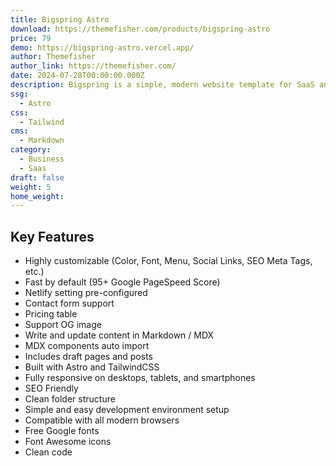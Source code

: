 ```yaml
---
title: Bigspring Astro
download: https://themefisher.com/products/bigspring-astro
price: 79
demo: https://bigspring-astro.vercel.app/ 
author: Themefisher
author_link: https://themefisher.com/
date: 2024-07-28T00:00:00.000Z
description: Bigspring is a simple, modern website template for SaaS and marketing businesses. It includes basic pages and looks great on all devices.
ssg:
  - Astro
css:
  - Tailwind
cms:
  - Markdown
category:
  - Business
  - Saas
draft: false
weight: 5
home_weight: 
---
```


## Key Features

- Highly customizable (Color, Font, Menu, Social Links, SEO Meta Tags, etc.)
- Fast by default (95+ Google PageSpeed Score)
- Netlify setting pre-configured
- Contact form support
- Pricing table
- Support OG image
- Write and update content in Markdown / MDX
- MDX components auto import
- Includes draft pages and posts
- Built with Astro and TailwindCSS
- Fully responsive on desktops, tablets, and smartphones
- SEO Friendly
- Clean folder structure
- Simple and easy development environment setup
- Compatible with all modern browsers
- Free Google fonts
- Font Awesome icons
- Clean code